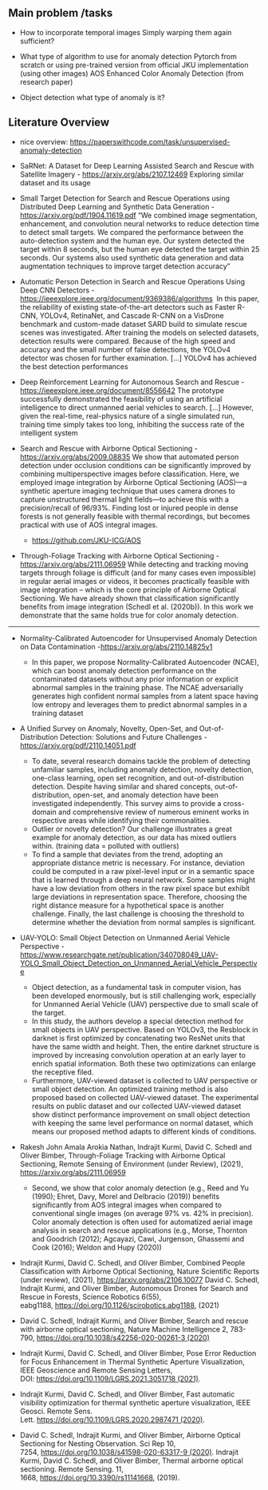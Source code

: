 
## Main problem /tasks




- How to incorporate temporal images
Simply warping them again sufficient?

- What type of algorithm to use for anomaly detection
Pytorch from scratch or using pre-trained version from official JKU implementation (using other images)
AOS Enhanced Color Anomaly Detection (from research paper)

- Object detection what type of anomaly is it?







## Literature Overview

- nice overview: https://paperswithcode.com/task/unsupervised-anomaly-detection




- SaRNet: A Dataset for Deep Learning Assisted Search and Rescue with Satellite Imagery - https://arxiv.org/abs/2107.12469
Exploring similar dataset and its usage

- Small Target Detection for Search and Rescue Operations using Distributed Deep Learning and Synthetic Data Generation - https://arxiv.org/pdf/1904.11619.pdf
“We combined image segmentation, enhancement, and convolution neural networks to reduce detection time to detect small targets. We compared the performance between the auto-detection system and the human eye. Our system detected the target within 8 seconds, but the human eye detected the target within 25 seconds. Our systems also used synthetic data generation and data augmentation techniques to improve target detection accuracy”
- Automatic Person Detection in Search and Rescue Operations Using Deep CNN Detectors - https://ieeexplore.ieee.org/document/9369386/algorithms
 In this paper, the reliability of existing state-of-the-art detectors such as Faster R-CNN, YOLOv4, RetinaNet, and Cascade R-CNN on a VisDrone benchmark and custom-made dataset SARD build to simulate rescue scenes was investigated. After training the models on selected datasets, detection results were compared. Because of the high speed and accuracy and the small number of false detections, the YOLOv4 detector was chosen for further examination. […] YOLOv4 has achieved the best detection performances 

- Deep Reinforcement Learning for Autonomous Search and Rescue - https://ieeexplore.ieee.org/document/8556642
The prototype successfully demonstrated the feasibility of using an artificial intelligence to direct unmanned aerial vehicles to search. […] However, given the real-time, real-physics nature of a single simulated run, training time simply takes too long, inhibiting the success rate of the intelligent system




- Search and Rescue with Airborne Optical Sectioning - https://arxiv.org/abs/2009.08835
We show that automated person detection under occlusion conditions can be significantly improved by combining multiperspective images before classification. Here, we employed image integration by Airborne Optical Sectioning (AOS)—a synthetic aperture imaging technique that uses camera drones to capture unstructured thermal light fields—to achieve this with a precision/recall of 96/93%. Finding lost or injured people in dense forests is not generally feasible with thermal recordings, but becomes practical with use of AOS integral images.
  - https://github.com/JKU-ICG/AOS

- Through-Foliage Tracking with Airborne Optical Sectioning - https://arxiv.org/abs/2111.06959
While detecting and tracking moving targets through foliage is difficult (and for many cases even impossible) in regular aerial images or videos, it becomes practically feasible with image integration – which is the core principle of Airborne Optical Sectioning. We have already shown that classification significantly benefits from image integration (Schedl et al. (2020b)). In this work we demonstrate that the same holds true for color anomaly detection.


---

- Normality-Calibrated Autoencoder for Unsupervised Anomaly Detection on Data Contamination -https://arxiv.org/abs/2110.14825v1
  - In this paper, we propose Normality-Calibrated Autoencoder (NCAE), which can boost anomaly detection performance on the contaminated datasets without any prior information or explicit abnormal samples in the training phase. The NCAE adversarially generates high confident normal samples from a latent space having low entropy and leverages them to predict abnormal samples in a training dataset

- A Unified Survey on Anomaly, Novelty, Open-Set, and Out-of-Distribution Detection: Solutions and Future Challenges - https://arxiv.org/pdf/2110.14051.pdf
  - To date, several research domains tackle the problem of detecting unfamiliar samples, including anomaly detection, novelty detection, one-class learning, open set recognition, and out-of-distribution detection. Despite having similar and shared concepts, out-of-distribution, open-set, and anomaly detection have been investigated independently. This survey aims to provide a cross-domain and comprehensive review of numerous eminent works in respective areas while identifying their commonalities.
  - Outlier or novelty detection? Our challenge illustrates a great example for anomaly detection, as our data has mixed outliers within. (training data = polluted with outliers)
  - To find a sample that deviates from the trend, adopting an appropriate distance metric is necessary. For instance, deviation could be computed in a raw pixel-level input or in a semantic space that is learned through a deep neural network. Some samples might have a low deviation from others in the raw pixel space but exhibit large deviations in representation space. Therefore, choosing the right distance measure for a hypothetical space is another challenge. Finally, the last challenge is choosing the threshold to determine whether the deviation from normal samples is significant.

- UAV-YOLO: Small Object Detection on Unmanned Aerial Vehicle Perspective - https://www.researchgate.net/publication/340708049_UAV-YOLO_Small_Object_Detection_on_Unmanned_Aerial_Vehicle_Perspective
  - Object detection, as a fundamental task in computer vision, has been developed enormously, but is still challenging work, especially for Unmanned Aerial Vehicle (UAV) perspective due to small scale of the target. 
  - In this study, the authors develop a special detection method for small objects in UAV perspective. Based on YOLOv3, the Resblock in darknet is first optimized by concatenating two ResNet units that have the same width and height. Then, the entire darknet structure is improved by increasing convolution operation at an early layer to enrich spatial information. Both these two optimizations can enlarge the receptive filed. 
  - Furthermore, UAV-viewed dataset is collected to UAV perspective or small object detection. An optimized training method is also proposed based on collected UAV-viewed dataset. The experimental results on public dataset and our collected UAV-viewed dataset show distinct performance improvement on small object detection with keeping the same level performance on normal dataset, which means our proposed method adapts to different kinds of conditions.

- Rakesh John Amala Arokia Nathan, Indrajit Kurmi, David C. Schedl and Oliver Bimber, Through-Foliage Tracking with Airborne Optical Sectioning, Remote Sensing of Environment (under Review), (2021), https://arxiv.org/abs/2111.06959
  - Second, we show that color anomaly detection (e.g., Reed and Yu (1990); Ehret, Davy, Morel and Delbracio (2019)) benefits significantly from AOS integral images when compared to conventional single images (on average 97% vs. 42% in precision). Color anomaly detection is often used for automatized aerial image analysis in search and rescue applications (e.g., Morse, Thornton and Goodrich (2012); Agcayazi, Cawi, Jurgenson, Ghassemi and Cook (2016); Weldon and Hupy (2020))
- Indrajit Kurmi, David C. Schedl, and Oliver Bimber, Combined People Classification with Airborne Optical Sectioning, Nature Scientific Reports (under review), (2021), https://arxiv.org/abs/2106.10077
David C. Schedl, Indrajit Kurmi, and Oliver Bimber, Autonomous Drones for Search and Rescue in Forests, Science Robotics 6(55), eabg1188, https://doi.org/10.1126/scirobotics.abg1188, (2021)
- David C. Schedl, Indrajit Kurmi, and Oliver Bimber, Search and rescue with airborne optical sectioning, Nature Machine Intelligence 2, 783-790, https://doi.org/10.1038/s42256-020-00261-3 (2020)
- Indrajit Kurmi, David C. Schedl, and Oliver Bimber, Pose Error Reduction for Focus Enhancement in Thermal Synthetic Aperture Visualization, IEEE Geoscience and Remote Sensing Letters, DOI: https://doi.org/10.1109/LGRS.2021.3051718 (2021).
- Indrajit Kurmi, David C. Schedl, and Oliver Bimber, Fast automatic visibility optimization for thermal synthetic aperture visualization, IEEE Geosci. Remote Sens. Lett. https://doi.org/10.1109/LGRS.2020.2987471 (2020).
- David C. Schedl, Indrajit Kurmi, and Oliver Bimber, Airborne Optical Sectioning for Nesting Observation. Sci Rep 10, 7254, https://doi.org/10.1038/s41598-020-63317-9 (2020).
Indrajit Kurmi, David C. Schedl, and Oliver Bimber, Thermal airborne optical sectioning. Remote Sensing. 11, 1668, https://doi.org/10.3390/rs11141668, (2019).


